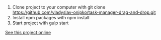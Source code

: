 1. Clone project to your computer with git clone https://github.com/vladyslav-onipko/task-manager-drag-and-drop.git
2. Install npm packages with npm install
3. Start project with gulp start

[See this project online](https://vladyslav-onipko.github.io/task-manager-drag-and-drop/.)